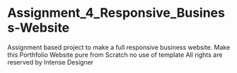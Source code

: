 # Assignment_4_Responsive_Business-Website
Assignment based project to make a full responsive business website.
Make this Porthfolio Website pure from Scratch no use of template
All rights are reserved by Intense Designer

